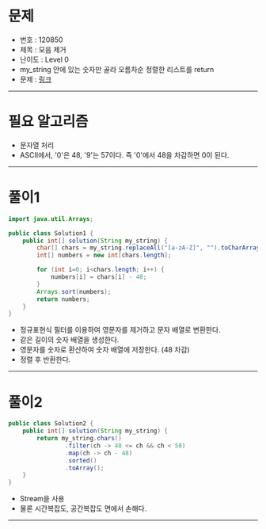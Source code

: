 # 문제
- 번호 : 120850
- 제목 : 모음 제거
- 난이도 : Level 0
- my_string 안에 있는 숫자만 골라 오름차순 정렬한 리스트를 return
- 문제 : [링크](https://school.programmers.co.kr/learn/courses/30/lessons/120849)

---

# 필요 알고리즘
- 문자열 처리
- ASCII에서, '0'은 48, '9'는 57이다. 즉 '0'에서 48을 차감하면 0이 된다.

---

# 풀이1
```java
import java.util.Arrays;

public class Solution1 {
    public int[] solution(String my_string) {
        char[] chars = my_string.replaceAll("[a-zA-Z]", "").toCharArray();
        int[] numbers = new int[chars.length];

        for (int i=0; i<chars.length; i++) {
            numbers[i] = chars[i] - 48;
        }
        Arrays.sort(numbers);
        return numbers;
    }
}
```
- 정규표현식 필터를 이용하여 영문자를 제거하고 문자 배열로 변환한다.
- 같은 길이의 숫자 배열을 생성한다.
- 영문자를 숫자로 환산하여 숫자 배열에 저장한다. (48 차감)
- 정렬 후 반환한다.

---

# 풀이2
```java
public class Solution2 {
    public int[] solution(String my_string) {
        return my_string.chars()
                .filter(ch -> 48 <= ch && ch < 58)
                .map(ch -> ch - 48)
                .sorted()
                .toArray();
    }
}
```
- Stream을 사용
- 물론 시간복잡도, 공간복잡도 면에서 손해다.

---
